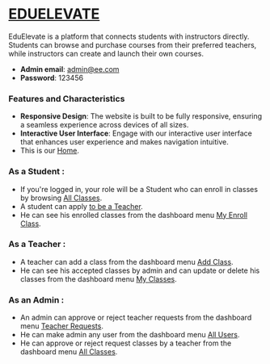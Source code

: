 # [EDUELEVATE](https://eduelevate.web.app)

EduElevate is a platform that connects students with instructors directly. Students can browse and purchase courses from their preferred teachers, while instructors can create and launch their own courses.

- **Admin email**: admin@ee.com
- **Password**: 123456

### Features and Characteristics

- **Responsive Design**: The website is built to be fully responsive, ensuring a seamless experience across devices of all sizes.
- **Interactive User Interface**: Engage with our interactive user interface that enhances user experience and makes navigation intuitive.
- This is our [Home](https://eduelevate.web.app).

### As a Student :
- If you're logged in, your role will be a Student who can enroll in classes by browsing [All Classes](https://eduelevate.web.app/all-classes).
- A student can apply [to be a Teacher](https://eduelevate.web.app/teach-on-eduelevate).
- He can see his enrolled classes from the dashboard menu [My Enroll Class](https://eduelevate.web.app/dashboard/enroll-class).

### As a Teacher :
- A teacher can add a class from the dashboard menu [Add Class](https://eduelevate.web.app/dashboard/add-class).
- He can see his accepted classes by admin and can update or delete his classes from the dashboard menu [My Classes](https://eduelevate.web.app/dashboard/my-classes).

### As an Admin :
- An admin can approve or reject teacher requests from the dashboard menu [Teacher Requests](https://eduelevate.web.app/dashboard/teacher-request).
- He can make admin any user from the dashboard menu [All Users](https://eduelevate.web.app/dashboard/all-users).
- He can approve or reject request classes by a teacher from the dashboard menu [All Classes](https://eduelevate.web.app/dashboard/all-classes-admin).

